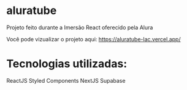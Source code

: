 # aluratube

Projeto feito durante a Imersão React oferecido pela Alura

Você pode vizualizar o projeto aqui: https://aluratube-lac.vercel.app/

# Tecnologias utilizadas:

ReactJS
Styled Components
NextJS
Supabase
